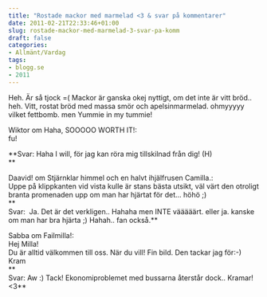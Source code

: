 ```yaml
---
title: "Rostade mackor med marmelad <3 & svar på kommentarer"
date: 2011-02-21T22:33:46+01:00
slug: rostade-mackor-med-marmelad-3-svar-pa-komm
draft: false
categories:
- Allmänt/Vardag
tags:
- blogg.se
- 2011
---
```

Heh. Är så tjock =( Mackor är ganska okej nyttigt, om det inte är vitt bröd.. heh. Vitt, rostat bröd med massa smör och apelsinmarmelad. ohmyyyyy vilket fettbomb. men Yummie in my tummie!  
  
  
Wiktor om Haha, SOOOOO WORTH IT!:  
fu!  
  
**Svar: Haha I will, för jag kan röra mig tillskilnad från dig! (H)  
**  
  
Daavid! om Stjärnklar himmel och en halvt ihjälfrusen Camilla.:  
Uppe på klippkanten vid vista kulle är stans bästa utsikt, väl värt den otroligt branta promenaden upp om man har hjärtat för det... höhö ;)  
**  
Svar:  Ja. Det är det verkligen.. Hahaha men INTE vääääärt. eller ja. kanske om man har bra hjärta ;) Hahah.. fan också.**  
  
  
Sabba om Failmilla!:  
Hej Milla!  
Du är alltid välkommen till oss. När du vill! Fin bild. Den tackar jag för:-) Kram  
**  
Svar: Aw :) Tack! Ekonomiproblemet med bussarna återstår dock.. Kramar! <3**